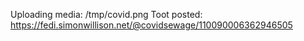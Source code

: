 Uploading media: /tmp/covid.png
Toot posted: https://fedi.simonwillison.net/@covidsewage/110090006362946505

